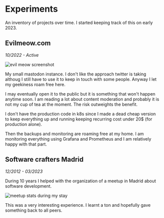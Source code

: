 # Experiments

An inventory of projects over time. I started keeping track of this on early 2023.

## Evilmeow.com
*10/2022 - Active*

![evil meow screenshot](/evilmeow.png)

My small mastodon instance. I don't like the approach twitter is taking althoug I still have to use it to keep in touch with some people. Anyway I let my geekiness roam free here.

I may eventually open it to the public but it is something that won't happen anytime soon. I am reading a lot about content moderation and probably it is not my cup of tea at the moment. The risk outweights the benefit.

I don't have the production code in k8s since I made a dead cheap version to keep everything up and running keeping recurring cost under 20$ (for production alone).

Then the backups and monitoring are roaming free at my home. I am monitoring everything using Grafana and Prometheus and I am relatively happy with that part.

## Software crafters Madrid
*12/2012 - 03/2023*

During 10 years I helped with the organization of a meetup in Madrid about software development.

![meetup stats during my stay](/meetup.png)

This was a very interesting experience. I learnt a ton and hopefully gave something back to all peers.